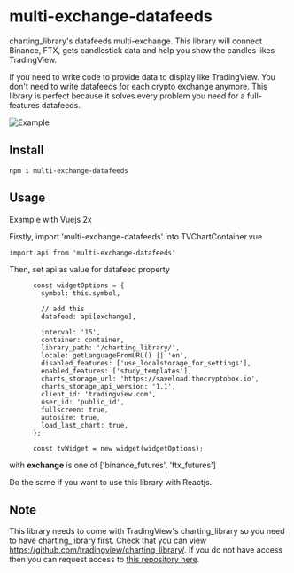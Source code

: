 # multi-exchange-datafeeds

charting_library's datafeeds multi-exchange. This library will connect Binance, FTX, gets candlestick data and help you show the candles likes TradingView.

If you need to write code to provide data to display like TradingView. You don't need to write datafeeds for each crypto exchange anymore. This library is perfect because it solves every problem you need for a full-features datafeeds.

![Example](https://i.imgur.com/CPTOv0b.png)

## Install

```
npm i multi-exchange-datafeeds
```

## Usage

Example with Vuejs 2x

Firstly, import 'multi-exchange-datafeeds' into TVChartContainer.vue

```
import api from 'multi-exchange-datafeeds'
```

Then, set api as value for datafeed property

```
      const widgetOptions = {
        symbol: this.symbol,
        
        // add this
        datafeed: api[exchange],
        
        interval: '15',
        container: container,
        library_path: '/charting_library/',
        locale: getLanguageFromURL() || 'en',
        disabled_features: ['use_localstorage_for_settings'],
        enabled_features: ['study_templates'],
        charts_storage_url: 'https://saveload.thecryptobox.io',
        charts_storage_api_version: '1.1',
        client_id: 'tradingview.com',
        user_id: 'public_id',
        fullscreen: true,
        autosize: true,
        load_last_chart: true,
      };

      const tvWidget = new widget(widgetOptions);
```

with **exchange** is one of ['binance_futures', 'ftx_futures']

Do the same if you want to use this library with Reactjs.

## Note
This library needs to come with TradingView's charting_library so you need to have charting_library first.
Check that you can view https://github.com/tradingview/charting_library/.
If you do not have access then you can request access to [this repository here](https://www.tradingview.com/HTML5-stock-forex-bitcoin-charting-library/).
